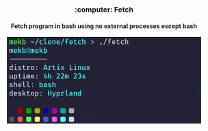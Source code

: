 <h3 align="center">:computer: Fetch</h3>
<h4 align="center">
Fetch program in bash using no external processes except bash<br/><br/>
<img alt="fetch preview" src="assets/preview.png" />
</h4>


